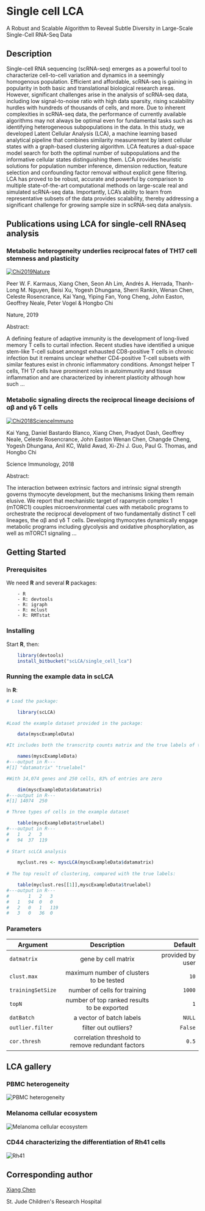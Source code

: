 # Single cell LCA

>
A Robust and Scalable Algorithm to Reveal Subtle Diversity in Large-Scale Single-Cell RNA-Seq Data
>

## Description

>
Single-cell RNA sequencing (scRNA-seq) emerges as a powerful tool to characterize cell-to-cell variation and dynamics in a seemingly homogenous population.  Efficient and affordable, scRNA-seq is gaining in popularity in both basic and translational biological research areas. However, significant challenges arise in the analysis of scRNA-seq data, including low signal-to-noise ratio with high data sparsity, rising scalability hurdles with hundreds of thousands of cells, and more. Due to inherent complexities in scRNA-seq data, the performance of currently available algorithms may not always be optimal even for fundamental tasks such as identifying heterogeneous subpopulations in the data. In this study, we developed Latent Cellular Analysis (LCA), a machine learning based analytical pipeline that combines similarity measurement by latent cellular states with a graph-based clustering algorithm. LCA features a dual-space model search for both the optimal number of subpopulations and the informative cellular states distinguishing them. LCA provides heuristic solutions for population number inference, dimension reduction, feature selection and confounding factor removal without explicit gene filtering. LCA has proved to be robust, accurate and powerful by comparison to multiple state-of-the-art computational methods on large-scale real and simulated scRNA-seq data. Importantly, LCA’s ability to learn from representative subsets of the data provides scalability, thereby addressing a significant challenge for growing sample size in scRNA-seq data analysis.
>

## Publications using LCA for single-cell RNAseq analysis

### Metabolic heterogeneity underlies reciprocal fates of TH17 cell stemness and plasticity
>
[![Chi2019Nature](https://bitbucket.org/scLCA/single_cell_lca/downloads/chi2019nature.png)](https://www.nature.com/articles/s41586-018-0806-7)
>
Peer W. F. Karmaus, Xiang Chen, Seon Ah Lim, Andrés A. Herrada, Thanh-Long M. Nguyen, Beisi Xu, Yogesh Dhungana, Sherri Rankin, Wenan Chen, Celeste Rosencrance, Kai Yang, Yiping Fan, Yong Cheng, John Easton, Geoffrey Neale, Peter Vogel & Hongbo Chi 
>
Nature, 2019
>
Abstract:
>>
A defining feature of adaptive immunity is the development of long-lived memory T cells to 
curtail infection. Recent studies have identified a unique stem-like T-cell subset amongst 
exhausted CD8-positive T cells in chronic infection but it remains unclear whether 
CD4-positive T-cell subsets with similar features exist in chronic inflammatory conditions. 
Amongst helper T cells, TH 17 cells have prominent roles in autoimmunity and tissue 
inflammation and are characterized by inherent plasticity although how such …
>>


### Metabolic signaling directs the reciprocal lineage decisions of αβ and γδ T cells

>
[![Chi2018ScienceImmuno](https://bitbucket.org/scLCA/single_cell_lca/downloads/chi2018scienceimmun.png)](https://immunology.sciencemag.org/content/3/25/eaas9818.long)
>
Kai Yang, Daniel Bastardo Blanco, Xiang Chen, Pradyot Dash, Geoffrey Neale, Celeste Rosencrance, John Easton Wenan Chen, Changde Cheng, Yogesh Dhungana, Anil KC, Walid Awad, Xi-Zhi J. Guo, Paul G. Thomas, and Hongbo Chi
>
Science Immunology, 2018
>
Abstract:
>>
The interaction between extrinsic factors and intrinsic signal strength governs thymocyte 
development, but the mechanisms linking them remain elusive. We report that mechanistic 
target of rapamycin complex 1 (mTORC1) couples microenvironmental cues with metabolic 
programs to orchestrate the reciprocal development of two fundamentally distinct T cell 
lineages, the αβ and γδ T cells. Developing thymocytes dynamically engage metabolic 
programs including glycolysis and oxidative phosphorylation, as well as mTORC1 signaling …
>>

## Getting Started

### Prerequisites

>
We need **R** and several **R** packages:
>

```
	- R
	- R: devtools
	- R: igraph
	- R: mclust
	- R: RMTstat
```

### Installing

>
Start **R**, then:
>

```R
	library(devtools)
	install_bitbucket("scLCA/single_cell_lca")
```


### Running the example data in scLCA

>
In **R**:
>

```R
# Load the package:

	library(scLCA)

#Load the example dataset provided in the package:

	data(myscExampleData)

#It includes both the transcritp counts matrix and the true labels of the cells:

	names(myscExampleData)
#---output in R---
#[1] "datamatrix" "truelabel"

#With 14,074 genes and 250 cells, 83% of entries are zero

	dim(myscExampleData$datamatrix)
#---output in R---
#[1] 14074	250

# Three types of cells in the example dataset

	table(myscExampleData$truelabel)
#---output in R---
#	1	2	3
#	94	37	119
 
# Start scLCA analysis

	myclust.res <- myscLCA(myscExampleData$datamatrix)
 
# The top result of clustering, compared with the true labels:

	table(myclust.res[[1]],myscExampleData$truelabel)
#---output in R---
#		1	2	3
#	1	94	0	0
#	2	0	1	119
#	3	0	36	0


```

### Parameters


|Argument	|Description	|Default|
|-----------|:-------------:|------:|
|`datmatrix`  |gene by cell matrix| provided by user|
|`clust.max` |maximum number of clusters to be tested|`10`|
|`trainingSetSize`|number of cells for training | `1000` |
|`topN` | number of top ranked results to be exported | `1` |
|`datBatch` | a vector of batch labels | `NULL` |
|`outlier.filter` | filter out outliers? | `False` |
|`cor.thresh` | correlation threshold to remove redundant factors| `0.5`|



## LCA gallery

### PBMC heterogeneity

![PBMC heterogeneity](https://bitbucket.org/scLCA/single_cell_lca/downloads/lca1.png)

### Melanoma cellular ecosystem

![Melanoma cellular ecosystem](https://bitbucket.org/scLCA/single_cell_lca/downloads/lca2.png)

### CD44 characterizing the differentiation of Rh41 cells 

![Rh41](https://bitbucket.org/scLCA/single_cell_lca/downloads/lca3.png)



## Corresponding author

[Xiang Chen](https://www.stjude.org/directory/c/xiang-chen.html)
	
St. Jude Children's Research Hospital







